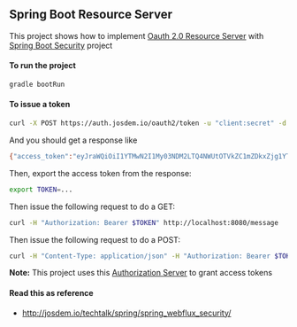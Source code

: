Spring Boot Resource Server
----------------------------

This project shows how to implement [Oauth 2.0 Resource Server](https://docs.spring.io/spring-security/reference/reactive/oauth2/resource-server/index.html) with [Spring Boot Security](https://docs.spring.io/spring-security/reference/index.html) project

#### To run the project

```bash
gradle bootRun
```

#### To issue a token
```bash
curl -X POST https://auth.josdem.io/oauth2/token -u "client:secret" -d "grant_type=client_credentials" -d "scope=write"
```

And you should get a response like
```bash
{"access_token":"eyJraWQiOiI1YTMwN2I1My03NDM2LTQ4NWUtOTVkZC1mZDkxZjg1YTZmNDkiLCJhbGciOiJSUzI1NiJ9.eyJzdWIiOiJjbGllbnQiLCJhdWQiOiJjbGllbnQiLCJuYmYiOjE2OTM2MDA1MDUsInNjb3BlIjpbIndyaXRlIl0sImlzcyI6Imh0dHA6Ly9sb2NhbGhvc3Q6OTAwMC8iLCJleHAiOjE2OTM2MDA4MDUsImlhdCI6MTY5MzYwMDUwNX0.UsEfCzgaFaix2vxcw4sqobs2ChkvCI-DP1vP7t9uHQXEEhgyhOm6gWEci6PdZa0yoqUW6Yg25YZ03m5rzcolL6CADWSP2tJ4WvPNU4wvRosNTKU94j3Scbbp1M8SBpFQsOdxApMN7W11EULeafIBad_XiuQvrEJHbxowdyDimVSPZQwlh1mamszuU3hVBnhJF_0YceBDtttSfkIvreqq6d7BuPVCJWOjdHwXTGRpi5V8AUqzoJIiAR8-3Z4SrxKJUah5GOgOm4OqZyTO31paE50wphKPq9VT0_cWRM36B7cve6_hXG5qhEaYLu3G-vzk-mBQgECkk-YqEEy_dCmi5Q","scope":"write","token_type":"Bearer","expires_in":299}
```

Then, export the access token from the response:
```bash
export TOKEN=...
```

Then issue the following request to do a GET:
```bash
curl -H "Authorization: Bearer $TOKEN" http://localhost:8080/message
```

Then issue the following request to do a POST:
```bash
curl -H "Content-Type: application/json" -H "Authorization: Bearer $TOKEN" -d "Hello World" http://localhost:8080/message
```

**Note:** This project uses this [Authorization Server](https://github.com/josdem/spring-boot-authorization-server) to grant access tokens

#### Read this as reference

* http://josdem.io/techtalk/spring/spring_webflux_security/

